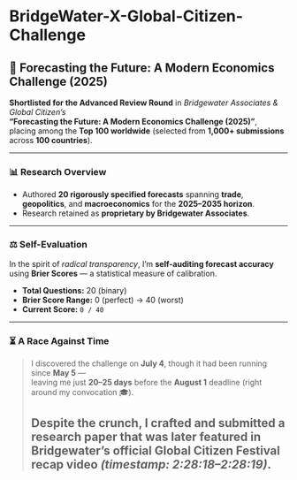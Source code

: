 # BridgeWater-X-Global-Citizen-Challenge
## 🧠 Forecasting the Future: A Modern Economics Challenge (2025)

**Shortlisted for the Advanced Review Round** in *Bridgewater Associates & Global Citizen’s*  
**“Forecasting the Future: A Modern Economics Challenge (2025)”**,  
placing among the **Top 100 worldwide** (selected from **1,000+ submissions** across **100 countries**).

---

### 📊 Research Overview
- Authored **20 rigorously specified forecasts** spanning **trade**, **geopolitics**, and **macroeconomics** for the **2025–2035 horizon**.  
- Research retained as **proprietary by Bridgewater Associates**.

---

### ⚖️ Self-Evaluation
In the spirit of *radical transparency*, I’m **self-auditing forecast accuracy** using **Brier Scores** — a statistical measure of calibration.

- **Total Questions:** 20 (binary)  
- **Brier Score Range:** 0 (perfect) → 40 (worst)  
- **Current Score:** `0 / 40`

---

### ⏳ A Race Against Time
> I discovered the challenge on **July 4**, though it had been running since **May 5** —  
> leaving me just **20–25 days** before the **August 1** deadline (right around my convocation 🎓).  
>  
> Despite the crunch, I crafted and submitted a research paper that was later **featured** in  
> Bridgewater’s official **Global Citizen Festival** recap video *(timestamp: **2:28:18–2:28:19**)*.  
>  ---

